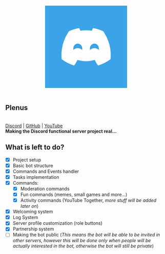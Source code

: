 <p align="center">
    <a href="https://github.com/ApexieDevelopment/ApexieServices"><img src="/assets/logo.png" height="256"></img></a>
    <br><br>
    <h2>Plenus</h2><br>
    <a href="https://discord.gg/a75eNEAtrt">Discord</a> |
    <a href="https://github.com/ApexieDevelopment">GitHub</a> |
    <a href="https://youtube.com/ItzLightyHD">YouTube</a><br>
    <b>Making the Discord functional server project real...</b>
</p>

## What is left to do?
- [X] Project setup
- [X] Basic bot structure
- [X] Commands and Events handler
- [X] Tasks implementation
- [X] Commands:
  - [X] Moderation commands
  - [X] Fun commands (memes, small games and more...)
  - [X] Activity commands (YouTube Together, *more stuff will be added later on*)
- [X] Welcoming system
- [X] Log System
- [X] Server profile customization (role buttons)
- [X] Partnership system
- [ ] Making the bot public
      (*This means the bot will be able to be invited in other servers, however this will be done only when people will be actually interested in the bot, otherwise the bot will still be private*)